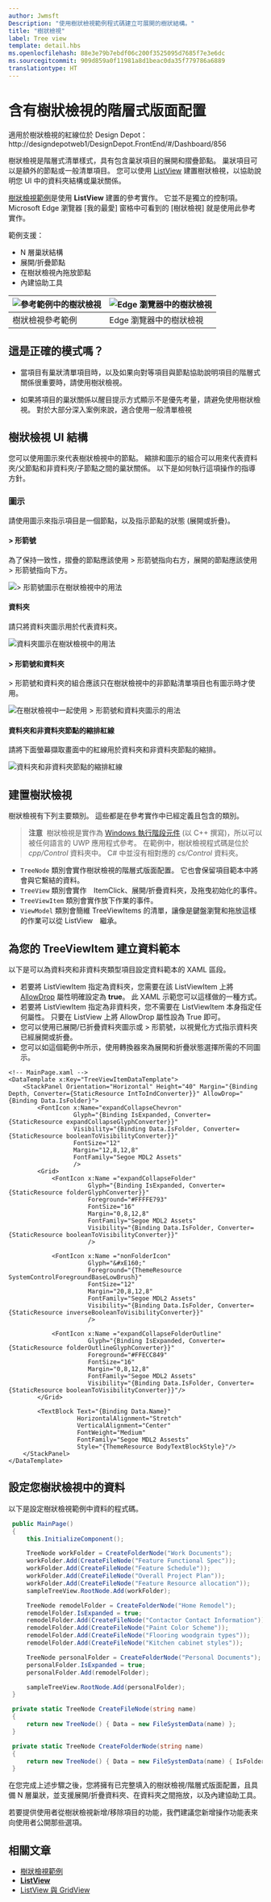 ```yaml
---
author: Jwmsft
Description: "使用樹狀檢視範例程式碼建立可展開的樹狀結構。"
title: "樹狀檢視"
label: Tree view
template: detail.hbs
ms.openlocfilehash: 88e3e79b7ebdf06c200f3525095d7685f7e3e6dc
ms.sourcegitcommit: 909d859a0f11981a8d1beac0da35f779786a6889
translationtype: HT
---
```

# <a name="hierarchical-layout-with-treeview"></a>含有樹狀檢視的階層式版面配置
<link rel="stylesheet" href="https://az835927.vo.msecnd.net/sites/uwp/Resources/css/custom.css"> 

<div class="microsoft-internal-note">
適用於樹狀檢視的紅線位於 Design Depot：http://designdepotweb1/DesignDepot.FrontEnd/#/Dashboard/856
</div>

樹狀檢視是階層式清單樣式，具有包含巢狀項目的展開和摺疊節點。 巢狀項目可以是額外的節點或一般清單項目。 您可以使用 [ListView](https://msdn.microsoft.com/library/windows/apps/windows.ui.xaml.controls.listview.aspx) 建置樹狀檢視，以協助說明您 UI 中的資料夾結構或巢狀關係。

[樹狀檢視範例](http://go.microsoft.com/fwlink/?LinkId=785018)是使用 **ListView** 建置的參考實作。 它並不是獨立的控制項。 Microsoft Edge 瀏覽器 [我的最愛] 窗格中可看到的 [樹狀檢視] 就是使用此參考實作。

範例支援：
- N 層巢狀結構
- 展開/折疊節點
- 在樹狀檢視內拖放節點
- 內建協助工具

![參考範例中的樹狀檢視](images/tree-view-sample.png) | ![Edge 瀏覽器中的樹狀檢視](images/tree-view-edge.png)
-- | --
樹狀檢視參考範例 | Edge 瀏覽器中的樹狀檢視

## <a name="is-this-the-right-pattern"></a>這是正確的模式嗎？

- 當項目有巢狀清單項目時，以及如果向對等項目與節點協助說明項目的階層式關係很重要時，請使用樹狀檢視。

- 如果將項目的巢狀關係以醒目提示方式顯示不是優先考量，請避免使用樹狀檢視。 對於大部分深入案例來說，適合使用一般清單檢視

## <a name="treeview-ui-structure"></a>樹狀檢視 UI 結構

您可以使用圖示來代表樹狀檢視中的節點。 縮排和圖示的組合可以用來代表資料夾/父節點和非資料夾/子節點之間的巢狀關係。 以下是如何執行這項操作的指導方針。

### <a name="icons"></a>圖示

請使用圖示來指示項目是一個節點，以及指示節點的狀態 (展開或折疊)。

#### <a name="chevron"></a>&gt; 形箭號

為了保持一致性，摺疊的節點應該使用 &gt; 形箭號指向右方，展開的節點應該使用 &gt; 形箭號指向下方。

![&gt; 形箭號圖示在樹狀檢視中的用法](images/treeview_chevron.png)

#### <a name="folder"></a>資料夾

請只將資料夾圖示用於代表資料夾。

![資料夾圖示在樹狀檢視中的用法](images/treeview_folder.png)

#### <a name="chevron-and-folder"></a>&gt; 形箭號和資料夾

&gt; 形箭號和資料夾的組合應該只在樹狀檢視中的非節點清單項目也有圖示時才使用。

![在樹狀檢視中一起使用 &gt; 形箭號和資料夾圖示的用法](images/treeview_chevron_folder.png)

#### <a name="redlines-for-indentation-of-folders-and-non-folder-nodes"></a>資料夾和非資料夾節點的縮排紅線

請將下面螢幕擷取畫面中的紅線用於資料夾和非資料夾節點的縮排。

![資料夾和非資料夾節點的縮排紅線](images/treeview_chevron_folder_indent_rl.png)

## <a name="building-a-treeview"></a>建置樹狀檢視

樹狀檢視有下列主要類別。 這些都是在參考實作中已經定義且包含的類別。

> **注意**&nbsp;&nbsp;樹狀檢視是實作為 [Windows 執行階段元件](https://msdn.microsoft.com/windows/uwp/winrt-components/index) (以 C++ 撰寫)，所以可以被任何語言的 UWP 應用程式參考。 在範例中，樹狀檢視程式碼是位於 *cpp/Control* 資料夾中。 C# 中並沒有相對應的 *cs/Control* 資料夾。

- `TreeNode` 類別會實作樹狀檢視的階層式版面配置。 它也會保留項目範本中將會與它繫結的資料。
- `TreeView` 類別會實作　ItemClick、展開/折疊資料夾，及拖曳初始化的事件。
- `TreeViewItem` 類別會實作放下作業的事件。
- `ViewModel` 類別會簡維 TreeViewItems 的清單，讓像是鍵盤瀏覽和拖放這樣的作業可以從 ListView　繼承。

## <a name="create-a-data-template-for-your-treeviewitem"></a>為您的 TreeViewItem 建立資料範本

以下是可以為資料夾和非資料夾類型項目設定資料範本的 XAML 區段。
- 若要將 ListViewItem 指定為資料夾，您需要在該 ListViewItem 上將 [AllowDrop](https://msdn.microsoft.com/library/windows/apps/windows.ui.xaml.uielement.allowdrop.aspx) 屬性明確設定為 **true**。 此 XAML 示範您可以這樣做的一種方式。
- 若要將 ListViewItem 指定為非資料夾，您不需要在 ListViewItem 本身指定任何屬性。 只要在 ListView 上將 AllowDrop 屬性設為 True 即可。
- 您可以使用已展開/已折疊資料夾圖示或 &gt; 形箭號，以視覺化方式指示資料夾已經展開或折疊。
- 您可以如這個範例中所示，使用轉換器來為展開和折疊狀態選擇所需的不同圖示。

```xaml
<!-- MainPage.xaml -->
<DataTemplate x:Key="TreeViewItemDataTemplate">
    <StackPanel Orientation="Horizontal" Height="40" Margin="{Binding Depth, Converter={StaticResource IntToIndConverter}}" AllowDrop="{Binding Data.IsFolder}">
        <FontIcon x:Name="expandCollapseChevron"
                  Glyph="{Binding IsExpanded, Converter={StaticResource expandCollapseGlyphConverter}}"
                  Visibility="{Binding Data.IsFolder, Converter={StaticResource booleanToVisibilityConverter}}"                           
                  FontSize="12"
                  Margin="12,8,12,8"
                  FontFamily="Segoe MDL2 Assets"                          
                  />
        <Grid>
            <FontIcon x:Name ="expandCollapseFolder"
                      Glyph="{Binding IsExpanded, Converter={StaticResource folderGlyphConverter}}"
                      Foreground="#FFFFE793"
                      FontSize="16"
                      Margin="0,8,12,8"
                      FontFamily="Segoe MDL2 Assets"
                      Visibility="{Binding Data.IsFolder, Converter={StaticResource booleanToVisibilityConverter}}"
                      />

            <FontIcon x:Name ="nonFolderIcon"
                      Glyph="&#xE160;"
                      Foreground="{ThemeResource SystemControlForegroundBaseLowBrush}"
                      FontSize="12"
                      Margin="20,8,12,8"
                      FontFamily="Segoe MDL2 Assets"
                      Visibility="{Binding Data.IsFolder, Converter={StaticResource inverseBooleanToVisibilityConverter}}"
                      />

            <FontIcon x:Name ="expandCollapseFolderOutline"
                      Glyph="{Binding IsExpanded, Converter={StaticResource folderOutlineGlyphConverter}}"
                      Foreground="#FFECC849"
                      FontSize="16"
                      Margin="0,8,12,8"
                      FontFamily="Segoe MDL2 Assets"
                      Visibility="{Binding Data.IsFolder, Converter={StaticResource booleanToVisibilityConverter}}"/>
        </Grid>

        <TextBlock Text="{Binding Data.Name}"
                   HorizontalAlignment="Stretch"
                   VerticalAlignment="Center"  
                   FontWeight="Medium"
                   FontFamily="Segoe MDL2 Assests"                           
                   Style="{ThemeResource BodyTextBlockStyle}"/>
    </StackPanel>
</DataTemplate>
```

## <a name="set-up-the-data-in-your-treeview"></a>設定您樹狀檢視中的資料

以下是設定樹狀檢視範例中資料的程式碼。

```csharp
 public MainPage()
 {
     this.InitializeComponent();

     TreeNode workFolder = CreateFolderNode("Work Documents");
     workFolder.Add(CreateFileNode("Feature Functional Spec"));
     workFolder.Add(CreateFileNode("Feature Schedule"));
     workFolder.Add(CreateFileNode("Overall Project Plan"));
     workFolder.Add(CreateFileNode("Feature Resource allocation"));
     sampleTreeView.RootNode.Add(workFolder);

     TreeNode remodelFolder = CreateFolderNode("Home Remodel");
     remodelFolder.IsExpanded = true;
     remodelFolder.Add(CreateFileNode("Contactor Contact Information"));
     remodelFolder.Add(CreateFileNode("Paint Color Scheme"));
     remodelFolder.Add(CreateFileNode("Flooring woodgrain types"));
     remodelFolder.Add(CreateFileNode("Kitchen cabinet styles"));

     TreeNode personalFolder = CreateFolderNode("Personal Documents");
     personalFolder.IsExpanded = true;
     personalFolder.Add(remodelFolder);

     sampleTreeView.RootNode.Add(personalFolder);
 }

 private static TreeNode CreateFileNode(string name)
 {
     return new TreeNode() { Data = new FileSystemData(name) };
 }

 private static TreeNode CreateFolderNode(string name)
 {
     return new TreeNode() { Data = new FileSystemData(name) { IsFolder = true } };
 }
```

在您完成上述步驟之後，您將擁有已完整填入的樹狀檢視/階層式版面配置，且具備 N 層巢狀，並支援展開/折疊資料夾、在資料夾之間拖放，以及內建協助工具。

若要提供使用者從樹狀檢視新增/移除項目的功能，我們建議您新增操作功能表來向使用者公開那些選項。


## <a name="related-articles"></a>相關文章

- [樹狀檢視範例](http://go.microsoft.com/fwlink/?LinkId=785018)
- [**ListView**](https://msdn.microsoft.com/library/windows/apps/windows.ui.xaml.controls.listview.aspx)
- [ListView 與 GridView](listview-and-gridview.md)
